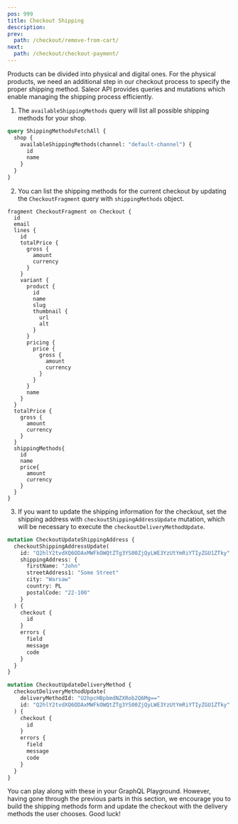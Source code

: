 ```yaml
---
pos: 999
title: Checkout Shipping
description:
prev:
  path: /checkout/remove-from-cart/
next:
  path: /checkout/checkout-payment/
---
```


Products can be divided into physical and digital ones. For the physical products, we need an additional step in our checkout process to specify the proper shipping method. Saleor API provides queries and mutations which enable managing the shipping process efficiently.

1. The `availableShippingMethods` query will list all possible shipping methods for your shop.

```graphql
query ShippingMethodsFetchAll {
  shop {
    availableShippingMethods(channel: "default-channel") {
      id
      name
    }
  }
}
```

2. You can list the shipping methods for the current checkout by updating the `CheckoutFragment` query with `shippingMethods` object.

```graphql{39-46}
fragment CheckoutFragment on Checkout {
  id
  email
  lines {
    id
    totalPrice {
      gross {
        amount
        currency
      }
    }
    variant {
      product {
        id
        name
        slug
        thumbnail {
          url
          alt
        }
      }
      pricing {
        price {
          gross {
            amount
            currency
          }
        }
      }
      name
    }
  }
  totalPrice {
    gross {
      amount
      currency
    }
  }
  shippingMethods{
    id
    name
    price{
      amount
      currency
    }
  }
}
```

3. If you want to update the shipping information for the checkout, set the shipping address with `checkoutShippingAddressUpdate` mutation, which will be necessary to execute the `checkoutDeliveryMethodUpdate`.

```graphql
mutation CheckoutUpdateShippingAddress {
  checkoutShippingAddressUpdate(
    id: "Q2hlY2tvdXQ6ODAxMWFkOWQtZTg3YS00ZjQyLWE3YzUtYmRiYTIyZGU1ZTky"
    shippingAddress: {
      firstName: "John"
      streetAddress1: "Some Street"
      city: "Warsaw"
      country: PL
      postalCode: "22-100"
    }
  ) {
    checkout {
      id
    }
    errors {
      field
      message
      code
    }
  }
}
```

```graphql
mutation CheckoutUpdateDeliveryMethod {
  checkoutDeliveryMethodUpdate(
    deliveryMethodId: "U2hpcHBpbmdNZXRob2Q6Mg=="
    id: "Q2hlY2tvdXQ6ODAxMWFkOWQtZTg3YS00ZjQyLWE3YzUtYmRiYTIyZGU1ZTky" //id of the checkout
  ) {
    checkout {
      id
    }
    errors {
      field
      message
      code
    }
  }
}
```

You can play along with these in your GraphQL Playground. However, having gone through the previous parts in this section, we encourage you to build the shipping methods form and update the checkout with the delivery methods the user chooses. Good luck!
